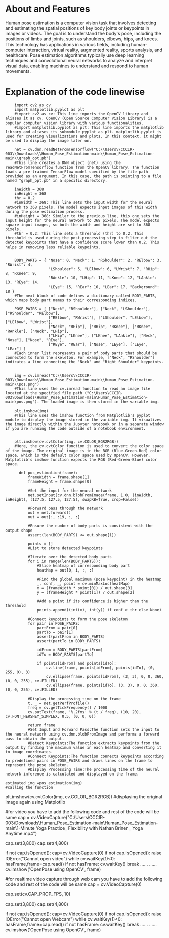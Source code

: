 # About and Features

Human pose estimation is a computer vision task that involves detecting and estimating the spatial positions of key body joints or keypoints in images or videos. The goal is to understand the body's pose, including the positions of limbs and joints, such as shoulders, elbows, hips, and knees. This technology has applications in various fields, including human-computer interaction, virtual reality, augmented reality, sports analysis, and healthcare. Pose estimation algorithms typically use deep learning techniques and convolutional neural networks to analyze and interpret visual data, enabling machines to understand and respond to human movements.

# Explanation of the code linewise

        import cv2 as cv
        import matplotlib.pyplot as plt
        #import cv2 as cv: This line imports the OpenCV library and aliases it as cv. OpenCV (Open Source Computer Vision Library) is a popular computer vision library with various functionalities.
        #import matplotlib.pyplot as plt: This line imports the matplotlib library and aliases its submodule pyplot as plt. matplotlib.pyplot is used for creating visualizations and plots. In this context, it might be used to display the image later on.
        
        net = cv.dnn.readNetFromTensorflow("C:\\Users\\CCCIR-003\\Downloads\\Human_Pose_Estimation-main\\Human_Pose_Estimation-main\\graph_opt.pb")
        #This line creates a DNN object (net) using the readNetFromTensorflow function from the OpenCV library. The function loads a pre-trained TensorFlow model specified by the file path provided as an argument. In this case, the path is pointing to a file named "graph_opt.pb" in a specific directory.
        
        inWidth = 368
        inHeight = 368
        thr = 0.2
        #inWidth = 368: This line sets the input width for the neural network to 368 pixels. The model expects input images of this width during the pose estimation process.
        #inHeight = 368: Similar to the previous line, this one sets the input height for the neural network to 368 pixels. The model expects square input images, so both the width and height are set to 368 pixels.
        #thr = 0.2: This line sets a threshold (thr) to 0.2. This threshold is used during the post-processing step to filter out the detected keypoints that have a confidence score lower than 0.2. This helps in removing less reliable keypoints.
        
        
        BODY_PARTS = { "Nose": 0, "Neck": 1, "RShoulder": 2, "RElbow": 3, "RWrist": 4,
                       "LShoulder": 5, "LElbow": 6, "LWrist": 7, "RHip": 8, "RKnee": 9,
                       "RAnkle": 10, "LHip": 11, "LKnee": 12, "LAnkle": 13, "REye": 14,
                       "LEye": 15, "REar": 16, "LEar": 17, "Background": 18 }
        #The next block of code defines a dictionary called BODY_PARTS, which maps body part names to their corresponding indices.
        
        POSE_PAIRS = [ ["Neck", "RShoulder"], ["Neck", "LShoulder"], ["RShoulder", "RElbow"],
                       ["RElbow", "RWrist"], ["LShoulder", "LElbow"], ["LElbow", "LWrist"],
                       ["Neck", "RHip"], ["RHip", "RKnee"], ["RKnee", "RAnkle"], ["Neck", "LHip"],
                       ["LHip", "LKnee"], ["LKnee", "LAnkle"], ["Neck", "Nose"], ["Nose", "REye"],
                       ["REye", "REar"], ["Nose", "LEye"], ["LEye", "LEar"] ]
        #Each inner list represents a pair of body parts that should be connected to form the skeleton. For example, ["Neck", "RShoulder"] indicates a line connecting the "Neck" and "Right Shoulder" keypoints.
        
        
        img = cv.imread("C:\\Users\\CCCIR-003\\Downloads\\Human_Pose_Estimation-main\\Human_Pose_Estimation-main\\pos.png")
        #This line uses the cv.imread function to read an image file located at the specified file path ("C:\Users\CCCIR-003\Downloads\Human_Pose_Estimation-main\Human_Pose_Estimation-main\pos.png"). The loaded image is then stored in the variable img.
        
        plt.imshow(img)
        #This line uses the imshow function from Matplotlib's pyplot module to display the image stored in the variable img. It visualizes the image directly within the Jupyter notebook or in a separate window if you are running the code outside of a notebook environment.
        
        
        plt.imshow(cv.cvtColor(img, cv.COLOR_BGR2RGB))
        #Here, the cv.cvtColor function is used to convert the color space of the image. The original image is in the BGR (Blue-Green-Red) color space, which is the default color space used by OpenCV. However, Matplotlib's imshow function expects the RGB (Red-Green-Blue) color space.

          def pos_estimation(frame):
              frameWidth = frame.shape[1]
              frameHeight = frame.shape[0]
          
              #Set the input for the neural network
              net.setInput(cv.dnn.blobFromImage(frame, 1.0, (inWidth, inHeight), (127.5, 127.5, 127.5), swapRB=True, crop=False))
              
              #Forward pass through the network
              out = net.forward()
              out = out[:, :19, :, :]
          
              #Ensure the number of body parts is consistent with the output shape
              assert(len(BODY_PARTS) <= out.shape[1])
          
              points = []  
              #List to store detected keypoints
          
              #Iterate over the detected body parts
              for i in range(len(BODY_PARTS)):
                  #Slice heatmap of corresponding body part
                  heatMap = out[0, i, :, :]
          
                  #Find the global maximum (pose keypoint) in the heatmap
                  _, conf, _, point = cv.minMaxLoc(heatMap)
                  x = (frameWidth * point[0]) / out.shape[3]
                  y = (frameHeight * point[1]) / out.shape[2]
          
                  #Add a point if its confidence is higher than the threshold
                  points.append((int(x), int(y)) if conf > thr else None)
          
              #Connect keypoints to form the pose skeleton
              for pair in POSE_PAIRS:
                  partFrom = pair[0]
                  partTo = pair[1]
                  assert(partFrom in BODY_PARTS)
                  assert(partTo in BODY_PARTS)
          
                  idFrom = BODY_PARTS[partFrom]
                  idTo = BODY_PARTS[partTo]
          
                  if points[idFrom] and points[idTo]:
                      cv.line(frame, points[idFrom], points[idTo], (0, 255, 0), 3)
                      cv.ellipse(frame, points[idFrom], (3, 3), 0, 0, 360, (0, 0, 255), cv.FILLED)
                      cv.ellipse(frame, points[idTo], (3, 3), 0, 0, 360, (0, 0, 255), cv.FILLED)
          
              #Display the processing time on the frame
              t, _ = net.getPerfProfile()
              freq = cv.getTickFrequency() / 1000
              cv.putText(frame, '%.2fms' % (t / freq), (10, 20), cv.FONT_HERSHEY_SIMPLEX, 0.5, (0, 0, 0))
          
              return frame
              #Set Input and Forward Pass:The function sets the input to the neural network using cv.dnn.blobFromImage and performs a forward pass to obtain the output.
              #Detect Keypoints:The function extracts keypoints from the output by finding the maximum value in each heatmap and converting it to image coordinates.
              #Connect Keypoints:The function connects keypoints according to predefined pairs in POSE_PAIRS and draws lines on the frame to represent the pose skeleton.
              #Display Processing Time:The processing time of the neural network inference is calculated and displayed on the frame.

    estimated_img =pos_estimation(img)
    #calling the function

    
plt.imshow(cv.cvtColor(img, cv.COLOR_BGR2RGB))
#displaying the original image again using Matplotlib


#for video you have to add the following code and rest of the code will be same
cap = cv.VideoCapture("C:\\Users\\CCCIR-003\\Downloads\\Human_Pose_Estimation-main\\Human_Pose_Estimation-main\\1-Minute Yoga Practice_ Flexibility with Nathan Briner _ Yoga Anytime.mp4")

cap.set(3,800)
cap.set(4,800)

if not cap.isOpened():
    cap=cv.VideoCapture(0)
if not cap.isOpened():
    raise IOError("Cannot open video")
while cv.waitKey(1)<0:
    hasFrame,frame=cap.read()
    if not hasFrame:
        cv.waitKey()
        break
        ......
        ......
        cv.imshow('OpenPose using OpenCV', frame)   


#for realtime video capture through web cam you have to add the following code and rest of the code will be same
cap = cv.VideoCapture(0)

cap.set(cv.CAP_PROP_FPS, 10)

cap.set(3,800)
cap.set(4,800)

if not cap.isOpened():
    cap=cv.VideoCapture(0)
if not cap.isOpened():
    raise IOError("Cannot open Webcam")
while cv.waitKey(1)<0:
    hasFrame,frame=cap.read()
    if not hasFrame:
        cv.waitKey()
        break
        ......
        ......
        cv.imshow('OpenPose using OpenCV', frame)   



    
